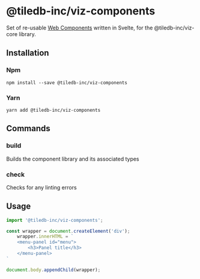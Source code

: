 # @tiledb-inc/viz-components

Set of re-usable [Web Components](https://developer.mozilla.org/en-US/docs/Web/API/Web_components) written in Svelte, for the @tiledb-inc/viz-core library.


## Installation

### Npm

```npm install --save @tiledb-inc/viz-components```

### Yarn

```yarn add @tiledb-inc/viz-components```

## Commands

### build
Builds the component library and its associated types

### check
Checks for any linting errors


## Usage

```typescript
import '@tiledb-inc/viz-components';

const wrapper = document.createElement('div');
    wrapper.innerHTML = `
    <menu-panel id="menu">
        <h3>Panel title</h3>
    </menu-panel>
`

document.body.appendChild(wrapper);
```